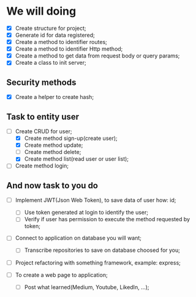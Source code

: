 # We will doing

- [x] Create structure for project;
- [x] Generate id for data registered;
- [x] Create a method to identifier routes;
- [x] Create a method to identifier Http method;
- [x] Create a method to get data from request body or query params;
- [x] Create a class to init server;

## Security methods

- [x] Create a helper to create hash;

## Task to entity user

- [ ] Create CRUD for user;
  - [x] Create method sign-up(create user);
  - [x] Create method update;
  - [ ] Create method delete;
  - [x] Create method list(read user or user list);

- [ ] Create method login;

## And now task to you do

- [ ] Implement JWT(Json Web Token), to save data of user how: id;
  - [ ] Use token generated at login to identify the user;
  - [ ] Verify if user has permission to execute the method requested by token;

- [ ] Connect to application on database you will want;
  - [ ] Transcribe repositories to save on database choosed for you;

- [ ] Project refactoring with something framework, example: express;

- [ ] To create a web page to application;
  - [ ] Post what learned(Medium, Youtube, LikedIn, ...);
